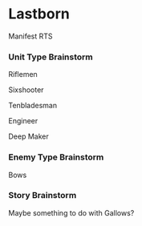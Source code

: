 # Lastborn
Manifest RTS


### Unit Type Brainstorm

Riflemen

Sixshooter

Tenbladesman

Engineer

Deep Maker

### Enemy Type Brainstorm

Bows


### Story Brainstorm

Maybe something to do with Gallows?
